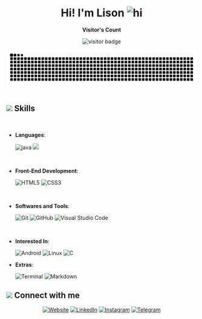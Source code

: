 <h1 align="center"> Hi! I'm Lison <img src="https://user-images.githubusercontent.com/1303154/88677602-1635ba80-d120-11ea-84d8-d263ba5fc3c0.gif" width="28px" alt="hi"></h1>
<p align="center"><b>Visitor's Count</b></p>
<p align="center"><img src="https://profile-counter.glitch.me/isblu/count.svg" alt="visitor badge"/></p>

<p align = "center">
	<img src = "snake.svg" alt = "Description of SVG"/>
</p>

## <img src="https://media2.giphy.com/media/QssGEmpkyEOhBCb7e1/giphy.gif?cid=ecf05e47a0n3gi1bfqntqmob8g9aid1oyj2wr3ds3mg700bl&rid=giphy.gif" width ="25"><b> Skills</b>

<br>

<p align="center">

-   **Languages**:

    <!-- ![C](https://img.shields.io/badge/C%20-%232370ED.svg?style=for-the-badge&logo=c&logoColor=white)
    ![C++](https://img.shields.io/badge/C++%20-%2300599C.svg?style=for-the-badge&logo=c%2B%2B&logoColor=white) -->

    <img  alt="java" src ="https://img.shields.io/badge/Java-ED8B00?style=for-the-badge&logo=java&logoColor=white"/>
    <img src="https://img.shields.io/badge/Python%20-%2314354C.svg?style=for-the-badge&logo=python&logoColor=white"/>

<br>   
    
- **Front-End Development**:

    ![HTML5](https://img.shields.io/badge/HTML5%20-%23E34F26.svg?style=for-the-badge&logo=html5&logoColor=white)
    ![CSS3](https://img.shields.io/badge/CSS%20-%231572B6.svg?style=for-the-badge&logo=css3&logoColor=white)
    <!-- ![JavaScript](https://img.shields.io/badge/JavaScript%20-%23F7DF1E.svg?style=for-the-badge&logo=javascript&logoColor=black) -->

<br>

-   **Softwares and Tools**:

    ![Git](https://img.shields.io/badge/git-%23F05033.svg?style=for-the-badge&logo=git&logoColor=white)
    ![GitHub](https://img.shields.io/badge/github-%23121011.svg?style=for-the-badge&logo=github&logoColor=white)
    ![Visual Studio Code](https://img.shields.io/badge/Visual%20Studio%20Code-0078d7.svg?style=for-the-badge&logo=visual-studio-code&logoColor=white)

    <br>

-   **Interested In**:

    ![Android](https://img.shields.io/badge/Android-3DDC84?logo=android&logoColor=white)
    ![Linux](https://img.shields.io/badge/Linux-FCC624?logo=linux&logoColor=black)
    ![C](https://img.shields.io/badge/C-00599C?logo=c&logoColor=white)
    <br>

-   **Extras**:

    ![Terminal](https://img.shields.io/badge/Terminal-%23054020?style=for-the-badge&logo=gnu-bash&logoColor=white)
    ![Markdown](https://img.shields.io/badge/markdown-%23000000.svg?style=for-the-badge&logo=markdown&logoColor=white)

</p>

## <img src="https://media.giphy.com/media/iY8CRBdQXODJSCERIr/giphy.gif" width="30px"> Connect with me

<p align="center">
<a href="https://www.example.com/"><img alt="Website" src="https://img.shields.io/badge/Website-www.example.com-blue?style=flat-square&logo=google-chrome"></a>
<a href="https://www.linkedin.com/in/lison-mendis-604541286/?originalSubdomain=lk"><img alt="LinkedIn" src="https://img.shields.io/badge/LinkedIn-lisonmendis-blue?style=flat-square&logo=linkedin"></a>
<a href="https://www.instagram.com/lisonmendis/"><img alt="Instagram" src="https://img.shields.io/badge/Instagram-lisonmendis-blue?style=flat-square&logo=instagram"></a>
<a href="https://t.me/if_isblu"><img alt="Telegram" src="https://img.shields.io/badge/Telegram-isblu-blue?style=flat-square&logo=Telegram"></a>

<!---s
isblu/isblu is a ✨ special ✨ repository because its `README.md` (this file) appears on your GitHub profile.
You can click the Preview link to take a look at your changes.
--->
